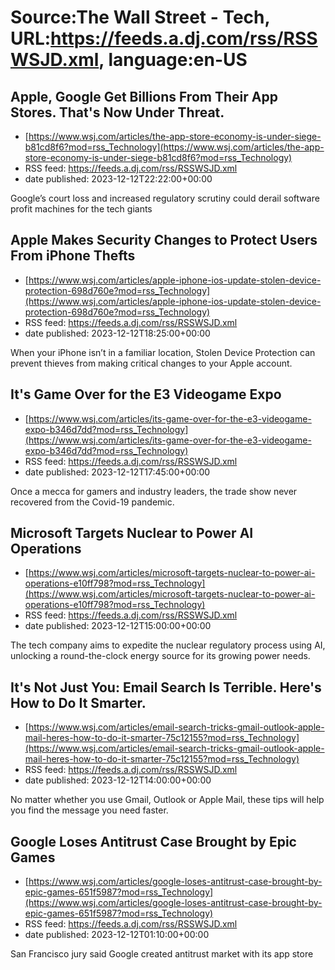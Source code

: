 # Source:The Wall Street - Tech, URL:https://feeds.a.dj.com/rss/RSSWSJD.xml, language:en-US

## Apple, Google Get Billions From Their App Stores. That's Now Under Threat.
 - [https://www.wsj.com/articles/the-app-store-economy-is-under-siege-b81cd8f6?mod=rss_Technology](https://www.wsj.com/articles/the-app-store-economy-is-under-siege-b81cd8f6?mod=rss_Technology)
 - RSS feed: https://feeds.a.dj.com/rss/RSSWSJD.xml
 - date published: 2023-12-12T22:22:00+00:00

Google’s court loss and increased regulatory scrutiny could derail software profit machines for the tech giants

## Apple Makes Security Changes to Protect Users From iPhone Thefts
 - [https://www.wsj.com/articles/apple-iphone-ios-update-stolen-device-protection-698d760e?mod=rss_Technology](https://www.wsj.com/articles/apple-iphone-ios-update-stolen-device-protection-698d760e?mod=rss_Technology)
 - RSS feed: https://feeds.a.dj.com/rss/RSSWSJD.xml
 - date published: 2023-12-12T18:25:00+00:00

When your iPhone isn’t in a familiar location, Stolen Device Protection can prevent thieves from making critical changes to your Apple account.

## It's Game Over for the E3 Videogame Expo
 - [https://www.wsj.com/articles/its-game-over-for-the-e3-videogame-expo-b346d7dd?mod=rss_Technology](https://www.wsj.com/articles/its-game-over-for-the-e3-videogame-expo-b346d7dd?mod=rss_Technology)
 - RSS feed: https://feeds.a.dj.com/rss/RSSWSJD.xml
 - date published: 2023-12-12T17:45:00+00:00

Once a mecca for gamers and industry leaders, the trade show never recovered from the Covid-19 pandemic.

## Microsoft Targets Nuclear to Power AI Operations
 - [https://www.wsj.com/articles/microsoft-targets-nuclear-to-power-ai-operations-e10ff798?mod=rss_Technology](https://www.wsj.com/articles/microsoft-targets-nuclear-to-power-ai-operations-e10ff798?mod=rss_Technology)
 - RSS feed: https://feeds.a.dj.com/rss/RSSWSJD.xml
 - date published: 2023-12-12T15:00:00+00:00

The tech company aims to expedite the nuclear regulatory process using AI, unlocking a round-the-clock energy source for its growing power needs.

## It's Not Just You: Email Search Is Terrible. Here's How to Do It Smarter.
 - [https://www.wsj.com/articles/email-search-tricks-gmail-outlook-apple-mail-heres-how-to-do-it-smarter-75c12155?mod=rss_Technology](https://www.wsj.com/articles/email-search-tricks-gmail-outlook-apple-mail-heres-how-to-do-it-smarter-75c12155?mod=rss_Technology)
 - RSS feed: https://feeds.a.dj.com/rss/RSSWSJD.xml
 - date published: 2023-12-12T14:00:00+00:00

No matter whether you use Gmail, Outlook or Apple Mail, these tips will help you find the message you need faster.

## Google Loses Antitrust Case Brought by Epic Games
 - [https://www.wsj.com/articles/google-loses-antitrust-case-brought-by-epic-games-651f5987?mod=rss_Technology](https://www.wsj.com/articles/google-loses-antitrust-case-brought-by-epic-games-651f5987?mod=rss_Technology)
 - RSS feed: https://feeds.a.dj.com/rss/RSSWSJD.xml
 - date published: 2023-12-12T01:10:00+00:00

San Francisco jury said Google created antitrust market with its app store

